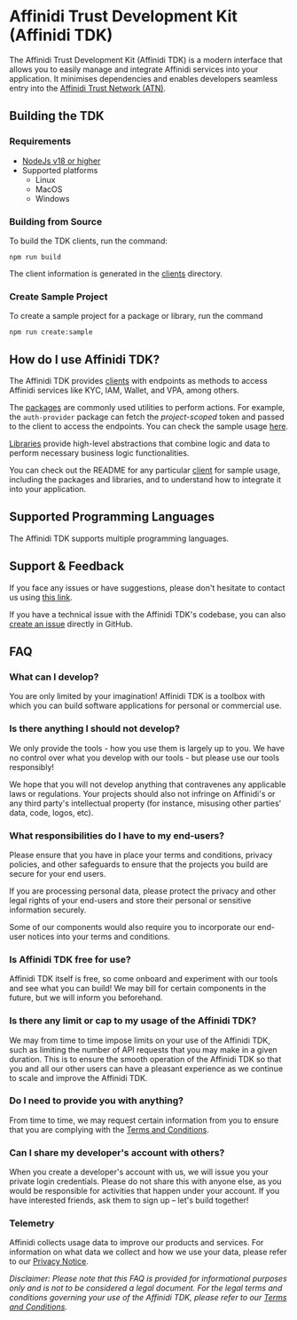 # Affinidi Trust Development Kit (Affinidi TDK)

The Affinidi Trust Development Kit (Affinidi TDK) is a modern interface that allows you to easily manage and integrate Affinidi services into your application. It minimises dependencies and enables developers seamless entry into the [Affinidi Trust Network (ATN)](https://www.affinidi.com/get-started).

## Building the TDK

### Requirements

- [NodeJs v18 or higher](https://nodejs.org)
- Supported platforms
  - Linux
  - MacOS
  - Windows

### Building from Source

To build the TDK clients, run the command:

`npm run build`

The client information is generated in the [clients](clients) directory.

### Create Sample Project

To create a sample project for a package or library, run the command

`npm run create:sample`

## How do I use Affinidi TDK?

The Affinidi TDK provides [clients](clients) with endpoints as methods to access Affinidi services like KYC, IAM, Wallet, and VPA, among others.

The [packages](packages) are commonly used utilities to perform actions. For example, the `auth-provider` package can fetch the _project-scoped_ token and passed to the client to access the endpoints. You can check the sample usage [here](clients/client-aca/README.md#L47).

[Libraries](libs) provide high-level abstractions that combine logic and data to perform necessary business logic functionalities.

You can check out the README for any particular [client](clients) for sample usage, including the packages and libraries, and to understand how to integrate it into your application.

## Supported Programming Languages

The Affinidi TDK supports multiple programming languages.

## Support & Feedback

If you face any issues or have suggestions, please don't hesitate to contact us using [this link](https://share.hsforms.com/1i-4HKZRXSsmENzXtPdIG4g8oa2v).

If you have a technical issue with the Affinidi TDK's codebase, you can also [create an issue](https://github.com/affinidi/affinidi-tdk/issues) directly in GitHub.

## FAQ

### What can I develop?

You are only limited by your imagination! Affinidi TDK is a toolbox with which you can build software applications for personal or commercial use.

### Is there anything I should not develop?

We only provide the tools - how you use them is largely up to you. We have no control over what you develop with our tools - but please use our tools responsibly!

We hope that you will not develop anything that contravenes any applicable laws or regulations. Your projects should also not infringe on Affinidi's or any third party's intellectual property (for instance, misusing other parties' data, code, logos, etc).

### What responsibilities do I have to my end-users?

Please ensure that you have in place your terms and conditions, privacy policies, and other safeguards to ensure that the projects you build are secure for your end users.

If you are processing personal data, please protect the privacy and other legal rights of your end-users and store their personal or sensitive information securely.

Some of our components would also require you to incorporate our end-user notices into your terms and conditions.

### Is Affinidi TDK free for use?

Affinidi TDK itself is free, so come onboard and experiment with our tools and see what you can build! We may bill for certain components in the future, but we will inform you beforehand.

### Is there any limit or cap to my usage of the Affinidi TDK?

We may from time to time impose limits on your use of the Affinidi TDK, such as limiting the number of API requests that you may make in a given duration. This is to ensure the smooth operation of the Affinidi TDK so that you and all our other users can have a pleasant experience as we continue to scale and improve the Affinidi TDK.

### Do I need to provide you with anything?

From time to time, we may request certain information from you to ensure that you are complying with the [Terms and Conditions](https://www.affinidi.com/terms-conditions).

### Can I share my developer's account with others?

When you create a developer's account with us, we will issue you your private login credentials. Please do not share this with anyone else, as you would be responsible for activities that happen under your account. If you have interested friends, ask them to sign up – let's build together!

### Telemetry

Affinidi collects usage data to improve our products and services. For information on what data we collect and how we use your data, please refer to our [Privacy Notice](https://www.affinidi.com/privacy-notice).

_Disclaimer:
Please note that this FAQ is provided for informational purposes only and is not to be considered a legal document. For the legal terms and conditions governing your use of the Affinidi TDK, please refer to our [Terms and Conditions](https://www.affinidi.com/terms-conditions)._
